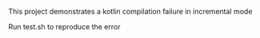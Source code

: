 This project demonstrates a kotlin compilation failure in incremental mode

Run test.sh to reproduce the error
